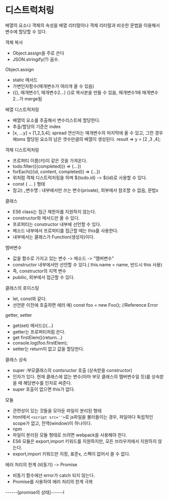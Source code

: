 # 디스트럭처링
배열의 요소나 객체의 속성을 배열 리터럴이나 객체 리터럴과 비슷한 문법을 이용해서 변수에 할당할 수 있다.

객체 복사
- Object.assign을 주로 쓴다
- JSON.stringify(?) 꼼수.

Object.assign
- static 메서드
- 가변인자함수(매개변수가 여러개 올 수 있음)
- ({}, 매개변수1, 매개변수2...) 
  {}로 복사본을 만들 수 있음, 
  매개변수1에 매개변수2...가 merge됨

배열 디스트럭처링
- 배열의 요소를 추출해서 변수리스트에 할당한다.
- 추출/할당의 기준은 index
- [x, ...y] = [1,2,3,4]; spread 연산자는 매개변수의 마지막에 올 수 있고, 그런 경우에sms 할당된 요소의 남은 갯수만큼의 배열이 생성된다. result => y = [2 ,3 ,4];

객체 디스트럭처링
- 프로퍼티 이름(키)이 같은 것을 가져온다.
- todo.filter(({completed})) => {...})
- forEach(({id, content, completed}) => {...})
- 위처럼 객체 디스트럭처링을 하며 ${todo.id} -> ${id}로 사용할 수 있다.
- const { ... } 형태
- 참고) _변수명 : 내부에서만 쓰는 변수(private), 외부에서 참조할 수 없음, 문법x

클래스
- ES6 class는 접근 제한자를 지원하지 않는다.
- constructor와 메서드만 올 수 있다.
- 프로퍼티는 constructor 내부에 선언할 수 있다.
- 메소드 내부에서 프로퍼티를 접근할 때는 this를 사용한다.
- 내부에서는 클래스가 Function(생성자)이다.

멤버변수
- 값을 함수로 가지고 있는 변수 -> 메소드 -> "멤버변수"
- constructor 내부에서만 선언할 수 있다.( this.name = name, 반드시 this 사용)
- 즉, constructor의 지역 변수
- pubilic, 외부에서 접근할 수 있다.

클래스의 호이스팅
- let, const와 같다.
- 선언문 이전에 호출하면 에러 
예) const foo = new Foo(); //Reference Error

getter, setter
- get(set) 메서드(){...}
- getter는 프로퍼티처럼 쓴다. 
- get firstElem(){return...}
- console.log(foo.firstElem);
- setter는 return이 없고 값을 할당한다.

클래스 상속
- super :부모클래스의 contsructor 호출 (상속받을 constructor)
- 인자가 있다. 현재 클래스에 없는 변수(아마 부모 클래스의 멤버변수일 듯)를 상속받을 때 해당변수를 인자로 써준다.
- super 호출이 없으면 this가 없다.

모듈
- 관련성이 있는 것들을 모아둔 파일이 분리된 형태
- html에서 `<script src=''>`로 js파일을 불러들이는 경우, 파일마다 독립적인 scope가 없고, 전역(window)이 하나이다.
- npm
- 파일이 분리된 모듈 형태로 쓰려면 webpack을 사용해야 한다.
- ES6 모듈은 export,import 키워드를 지원하지만, 모든 브라우저에서 지원하지 않는다. 
- export,import 키워드만 지정, 표준x, 스펙이 없어서 쓸 수 없다.

에러 처리의 한계 (비동기) -> Promise
- 비동기 함수에선 error가 catch 되지 않는다.
- Promise를 사용하여 에러 처리의 한계 극복

------[promise의 상태]------l